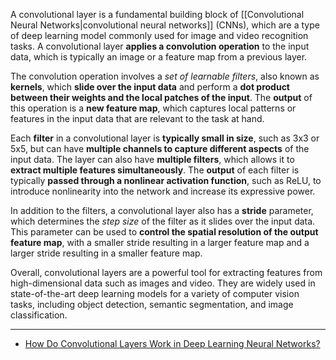 A convolutional layer is a fundamental building block of [[Convolutional Neural Networks|convolutional neural networks]] (CNNs), which are a type of deep learning model commonly used for image and video recognition tasks. A convolutional layer **applies a convolution operation** to the input data, which is typically an image or a feature map from a previous layer.

The convolution operation involves a *set of learnable filters*, also known as **kernels**, which **slide over the input data** and perform a **dot product between their weights and the local patches of the input**. The **output** of this operation is a **new feature map**, which captures local patterns or features in the input data that are relevant to the task at hand.

Each **filter** in a convolutional layer is **typically small in size**, such as 3x3 or 5x5, but can have **multiple channels to capture different aspects** of the input data. The layer can also have **multiple filters**, which allows it to **extract multiple features simultaneously**. The **output** of each filter is typically **passed through a nonlinear activation function**, such as ReLU, to introduce nonlinearity into the network and increase its expressive power.

In addition to the filters, a convolutional layer also has a **stride** parameter, which determines the *step size* of the filter as it slides over the input data. This parameter can be used to **control the spatial resolution of the output feature map**, with a smaller stride resulting in a larger feature map and a larger stride resulting in a smaller feature map.

Overall, convolutional layers are a powerful tool for extracting features from high-dimensional data such as images and video. They are widely used in state-of-the-art deep learning models for a variety of computer vision tasks, including object detection, semantic segmentation, and image classification.

---

- [How Do Convolutional Layers Work in Deep Learning Neural Networks?](https://machinelearningmastery.com/convolutional-layers-for-deep-learning-neural-networks/)